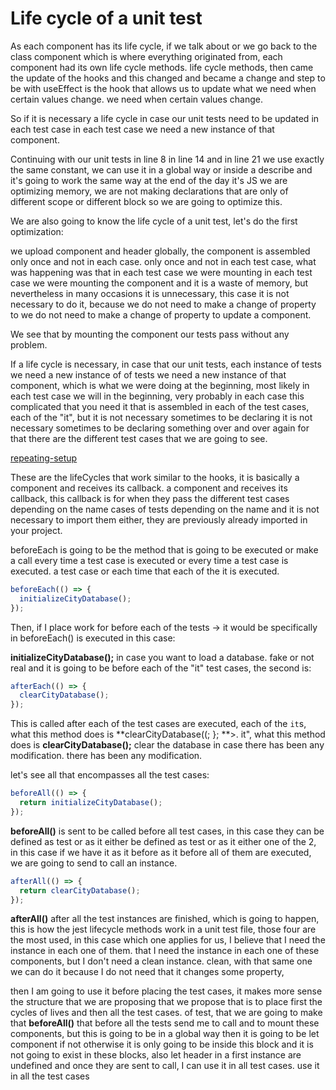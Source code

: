 # Life cycle of a unit test

As each component has its life cycle, if we talk about or we go back to the class
component which is where everything originated from, each component had its own life cycle methods.
life cycle methods, then came the update of the hooks and this changed and became a
change and step to be with useEffect is the hook that allows us to update what we need when certain values change.
we need when certain values change.

So if it is necessary a life cycle in case our unit tests need to be updated in each test case
in each test case we need a new instance of that component.

Continuing with our unit tests in line 8 in line 14 and in line
21 we use exactly the same constant, we can use it in a global way or inside a
describe and it's going to work the same way at the end of the day it's JS we are optimizing
memory, we are not making declarations that are only of different scope
or different block so we are going to optimize this.

We are also going to know the life cycle of a unit test,
let's do the first optimization:

we upload component and header globally, the component is assembled only once and not in each case.
only once and not in each test case, what was happening was that in each test case we were mounting
in each test case we were mounting the component and it is a waste of memory,
but nevertheless in many occasions it is unnecessary, this case it is not necessary to do it, because we do not need to make a change of property to
we do not need to make a change of property to update a component.

We see that by mounting the component our tests pass without any problem.

If a life cycle is necessary, in case that our unit tests, each instance of tests we need a new instance of
of tests we need a new instance of that component, which is what we were doing at the beginning, most likely in each test case we will
in the beginning, very probably in each case this complicated that you need it
that is assembled in each of the test cases, each of the "it", but it is not necessary sometimes to be declaring
it is not necessary sometimes to be declaring something over and over again for that there are
the different test cases that we are going to see.

[repeating-setup](https://jestjs.io/docs/setup-teardown#repeating-setup)

These are the lifeCycles that work similar to the hooks, it is basically a component and receives its callback.
a component and receives its callback, this callback is for when they pass the different test cases depending on the name
cases of tests depending on the name and it is not necessary to import them either, they are previously
already imported in your project.

beforeEach is going to be the method that is going to be executed or make a call every time a test case is executed or every time a test case is executed.
a test case or each time that each of the it is executed.

```js
beforeEach(() => {
  initializeCityDatabase();
});
```

Then, if I place work for before each of the tests -> it would be specifically
in beforeEach() is executed in this case:

**initializeCityDatabase();** in case you want to load a database.
fake or not real and it is going to be before each of the "it" test cases, the second is:

```js
afterEach(() => {
  clearCityDatabase();
});
```

This is called after each of the test cases are executed, each of the `it`s, what this method does is **clearCityDatabase((; }; **>.
it", what this method does is **clearCityDatabase();** clear the database in case there has been any modification.
there has been any modification.

let's see all that encompasses all the test cases:

```js
beforeAll(() => {
  return initializeCityDatabase();
});
```

**beforeAll()** is sent to be called before all test cases, in this case they can be defined as test or as it either
be defined as test or as it either one of the 2, in this case if we have it as it before
as it before all of them are executed, we are going to send to call an instance.

```js
afterAll(() => {
  return clearCityDatabase();
});
```

**afterAll()** after all the test instances are finished, which is going to happen, this
is how the jest lifecycle methods work in a unit test file,
those four are the most used, in this case which one applies for us, I believe that I need the instance in each one of them.
that I need the instance in each one of these components, but I don't need a clean instance.
clean, with that same one we can do it because I do not need that it changes some property,

then I am going to use it before placing the test cases, it makes more sense the structure that we are proposing
that we propose that is to place first the cycles of lives and then all the test cases.
of test, that we are going to make that **beforeAll()** that before all the tests send me to call
and to mount these components, but this is going to be in a global way then it is going to be let component
if not otherwise it is only going to be inside this block and it is not going to exist in these blocks, also
let header in a first instance are undefined and once they are sent to call, I can use it in all test cases.
use it in all the test cases
